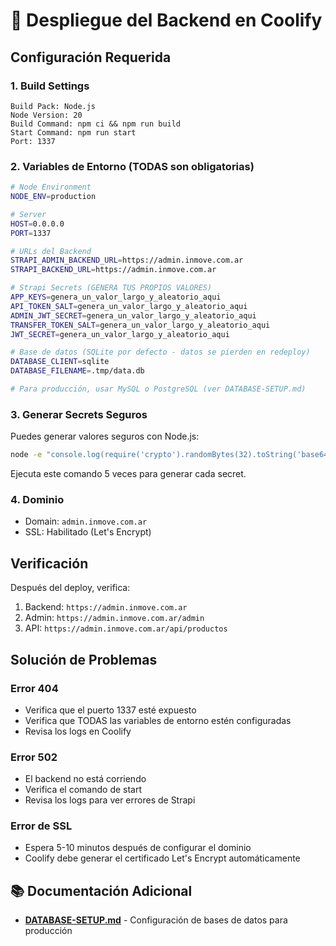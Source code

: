 # 🚀 Despliegue del Backend en Coolify

## Configuración Requerida

### 1. Build Settings
```
Build Pack: Node.js
Node Version: 20
Build Command: npm ci && npm run build
Start Command: npm run start
Port: 1337
```

### 2. Variables de Entorno (TODAS son obligatorias)

```bash
# Node Environment
NODE_ENV=production

# Server
HOST=0.0.0.0
PORT=1337

# URLs del Backend
STRAPI_ADMIN_BACKEND_URL=https://admin.inmove.com.ar
STRAPI_BACKEND_URL=https://admin.inmove.com.ar

# Strapi Secrets (GENERA TUS PROPIOS VALORES)
APP_KEYS=genera_un_valor_largo_y_aleatorio_aqui
API_TOKEN_SALT=genera_un_valor_largo_y_aleatorio_aqui
ADMIN_JWT_SECRET=genera_un_valor_largo_y_aleatorio_aqui
TRANSFER_TOKEN_SALT=genera_un_valor_largo_y_aleatorio_aqui
JWT_SECRET=genera_un_valor_largo_y_aleatorio_aqui

# Base de datos (SQLite por defecto - datos se pierden en redeploy)
DATABASE_CLIENT=sqlite
DATABASE_FILENAME=.tmp/data.db

# Para producción, usar MySQL o PostgreSQL (ver DATABASE-SETUP.md)
```

### 3. Generar Secrets Seguros

Puedes generar valores seguros con Node.js:

```bash
node -e "console.log(require('crypto').randomBytes(32).toString('base64'))"
```

Ejecuta este comando 5 veces para generar cada secret.

### 4. Dominio
- Domain: `admin.inmove.com.ar`
- SSL: Habilitado (Let's Encrypt)

## Verificación

Después del deploy, verifica:

1. Backend: `https://admin.inmove.com.ar`
2. Admin: `https://admin.inmove.com.ar/admin`
3. API: `https://admin.inmove.com.ar/api/productos`

## Solución de Problemas

### Error 404
- Verifica que el puerto 1337 esté expuesto
- Verifica que TODAS las variables de entorno estén configuradas
- Revisa los logs en Coolify

### Error 502
- El backend no está corriendo
- Verifica el comando de start
- Revisa los logs para ver errores de Strapi

### Error de SSL
- Espera 5-10 minutos después de configurar el dominio
- Coolify debe generar el certificado Let's Encrypt automáticamente

## 📚 Documentación Adicional

- **[DATABASE-SETUP.md](./DATABASE-SETUP.md)** - Configuración de bases de datos para producción

